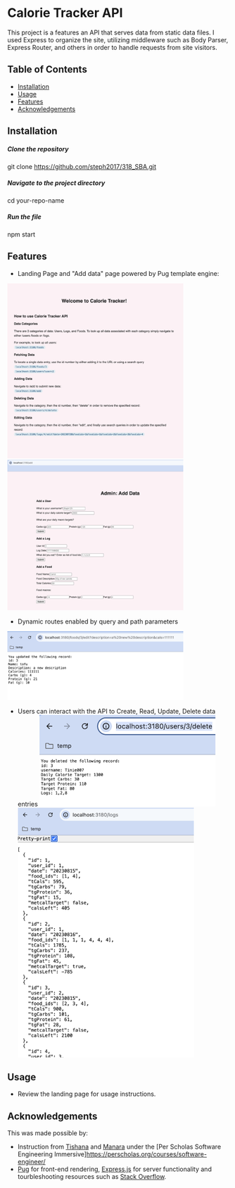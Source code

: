 # Calorie Tracker API
This project is a features an API that serves data from static data files. I used Express to organize the site, utilizing middleware such as Body Parser, Express Router, and others in order to handle requests from site visitors.

## Table of Contents
- [Installation](#installation)
- [Usage](#usage)
- [Features](#features)
- [Acknowledgements](#acknowledgements)
  
## Installation

##### Clone the repository

git clone https://github.com/steph2017/318_SBA.git

##### Navigate to the project directory
cd your-repo-name

##### Run the file
npm start


## Features

- Landing Page and "Add data" page powered by Pug template engine:
<img width="400" alt="image" src="./utilities/landingpage.png">
<img width="400" alt="image" src="./utilities/addpage.png">

- Dynamic routes enabled by query and path parameters
<img width="400" alt="image" src="./utilities/dynamic.png">
  
- Users can interact with the API to Create, Read, Update, Delete data entries
  <img width="400" alt="image" src="./utilities/CRUDdelete.png">
  <img width="400" alt="image" src="./utilities/CRUDread.png">

 
## Usage
- Review the landing page for usage instructions.

## Acknowledgements
This was made possible by:
- Instruction from [Tishana](https://github.com/tishana) and [Manara](https://github.com/Manara-Ali) under the [Per Scholas Software Engineering Immersive]https://perscholas.org/courses/software-engineer/
- [Pug](https://pugjs.org/api/getting-started.html) for front-end rendering, [Express.js](https://expressjs.com/en/starter/installing.html) for server functionality and tourbleshooting resources such as [Stack Overflow](https://stackoverflow.com/).
